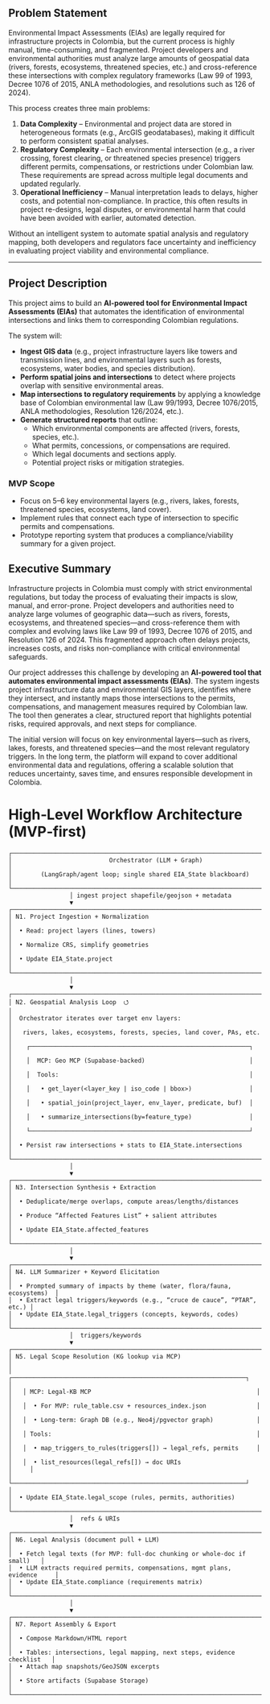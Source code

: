 ## Problem Statement

Environmental Impact Assessments (EIAs) are legally required for infrastructure projects in Colombia, but the current process is highly manual, time-consuming, and fragmented. Project developers and environmental authorities must analyze large amounts of geospatial data (rivers, forests, ecosystems, threatened species, etc.) and cross-reference these intersections with complex regulatory frameworks (Law 99 of 1993, Decree 1076 of 2015, ANLA methodologies, and resolutions such as 126 of 2024).

This process creates three main problems:

1. **Data Complexity** – Environmental and project data are stored in heterogeneous formats (e.g., ArcGIS geodatabases), making it difficult to perform consistent spatial analyses.
2. **Regulatory Complexity** – Each environmental intersection (e.g., a river crossing, forest clearing, or threatened species presence) triggers different permits, compensations, or restrictions under Colombian law. These requirements are spread across multiple legal documents and updated regularly.
3. **Operational Inefficiency** – Manual interpretation leads to delays, higher costs, and potential non-compliance. In practice, this often results in project re-designs, legal disputes, or environmental harm that could have been avoided with earlier, automated detection.

Without an intelligent system to automate spatial analysis and regulatory mapping, both developers and regulators face uncertainty and inefficiency in evaluating project viability and environmental compliance.

---

## Project Description

This project aims to build an **AI-powered tool for Environmental Impact Assessments (EIAs)** that automates the identification of environmental intersections and links them to corresponding Colombian regulations.

The system will:

- **Ingest GIS data** (e.g., project infrastructure layers like towers and transmission lines, and environmental layers such as forests, ecosystems, water bodies, and species distribution).
- **Perform spatial joins and intersections** to detect where projects overlap with sensitive environmental areas.
- **Map intersections to regulatory requirements** by applying a knowledge base of Colombian environmental law (Law 99/1993, Decree 1076/2015, ANLA methodologies, Resolution 126/2024, etc.).
- **Generate structured reports** that outline:
    - Which environmental components are affected (rivers, forests, species, etc.).
    - What permits, concessions, or compensations are required.
    - Which legal documents and sections apply.
    - Potential project risks or mitigation strategies.

### MVP Scope

- Focus on 5–6 key environmental layers (e.g., rivers, lakes, forests, threatened species, ecosystems, land cover).
- Implement rules that connect each type of intersection to specific permits and compensations.
- Prototype reporting system that produces a compliance/viability summary for a given project.

## Executive Summary

Infrastructure projects in Colombia must comply with strict environmental regulations, but today the process of evaluating their impacts is slow, manual, and error-prone. Project developers and authorities need to analyze large volumes of geographic data—such as rivers, forests, ecosystems, and threatened species—and cross-reference them with complex and evolving laws like Law 99 of 1993, Decree 1076 of 2015, and Resolution 126 of 2024. This fragmented approach often delays projects, increases costs, and risks non-compliance with critical environmental safeguards.

Our project addresses this challenge by developing an **AI-powered tool that automates environmental impact assessments (EIAs)**. The system ingests project infrastructure data and environmental GIS layers, identifies where they intersect, and instantly maps those intersections to the permits, compensations, and management measures required by Colombian law. The tool then generates a clear, structured report that highlights potential risks, required approvals, and next steps for compliance.

The initial version will focus on key environmental layers—such as rivers, lakes, forests, and threatened species—and the most relevant regulatory triggers. In the long term, the platform will expand to cover additional environmental data and regulations, offering a scalable solution that reduces uncertainty, saves time, and ensures responsible development in Colombia.

# High‑Level Workflow Architecture (MVP‑first)

```
┌──────────────────────────────────────────────────────────────────────────┐
│                           Orchestrator (LLM + Graph)                     │
│        (LangGraph/agent loop; single shared EIA_State blackboard)        │
└──────────────────────────────────────────────────────────────────────────┘
                 │ ingest project shapefile/geojson + metadata
                 ▼
┌──────────────────────────────────────────────────────────────────────────┐
│ N1. Project Ingestion + Normalization                                    │
│  • Read: project layers (lines, towers)                                  │
│  • Normalize CRS, simplify geometries                                    │
│  • Update EIA_State.project                                               │
└──────────────────────────────────────────────────────────────────────────┘
                 │
                 ▼
┌──────────────────────────────────────────────────────────────────────────┐
│ N2. Geospatial Analysis Loop  ⭯                                          │
│  Orchestrator iterates over target env layers:                           │
│   rivers, lakes, ecosystems, forests, species, land cover, PAs, etc.     │
│    ┌─────────────────────────────────────────────────────────────┐       │
│    │  MCP: Geo MCP (Supabase‑backed)                             │       │
│    │  Tools:                                                     │       │
│    │   • get_layer(<layer_key | iso_code | bbox>)                │       │
│    │   • spatial_join(project_layer, env_layer, predicate, buf)  │       │
│    │   • summarize_intersections(by=feature_type)                │       │
│    └─────────────────────────────────────────────────────────────┘       │
│  • Persist raw intersections + stats to EIA_State.intersections          │
└──────────────────────────────────────────────────────────────────────────┘
                 │
                 ▼
┌──────────────────────────────────────────────────────────────────────────┐
│ N3. Intersection Synthesis + Extraction                                   │
│  • Deduplicate/merge overlaps, compute areas/lengths/distances            │
│  • Produce “Affected Features List” + salient attributes                  │
│  • Update EIA_State.affected_features                                     │
└──────────────────────────────────────────────────────────────────────────┘
                 │
                 ▼
┌──────────────────────────────────────────────────────────────────────────┐
│ N4. LLM Summarizer + Keyword Elicitation                                  │
│  • Prompted summary of impacts by theme (water, flora/fauna, ecosystems)  │
│  • Extract legal triggers/keywords (e.g., “cruce de cauce”, “PTAR”, etc.) │
│  • Update EIA_State.legal_triggers (concepts, keywords, codes)            │
└──────────────────────────────────────────────────────────────────────────┘
                 │  triggers/keywords
                 ▼
┌──────────────────────────────────────────────────────────────────────────┐
│ N5. Legal Scope Resolution (KG lookup via MCP)                            │
│   ┌─────────────────────────────────────────────────────────────────┐     │
│   │ MCP: Legal‑KB MCP                                              │     │
│   │  • For MVP: rule_table.csv + resources_index.json              │     │
│   │  • Long‑term: Graph DB (e.g., Neo4j/pgvector graph)            │     │
│   │ Tools:                                                         │     │
│   │  • map_triggers_to_rules(triggers[]) → legal_refs, permits     │     │
│   │  • list_resources(legal_refs[]) → doc URIs                      │     │
│   └─────────────────────────────────────────────────────────────────┘     │
│  • Update EIA_State.legal_scope (rules, permits, authorities)            │
└──────────────────────────────────────────────────────────────────────────┘
                 │  refs & URIs
                 ▼
┌──────────────────────────────────────────────────────────────────────────┐
│ N6. Legal Analysis (document pull + LLM)                                  │
│  • Fetch legal texts (for MVP: full‑doc chunking or whole‑doc if small)   │
│  • LLM extracts required permits, compensations, mgmt plans, evidence     │
│  • Update EIA_State.compliance (requirements matrix)                       │
└──────────────────────────────────────────────────────────────────────────┘
                 │
                 ▼
┌──────────────────────────────────────────────────────────────────────────┐
│ N7. Report Assembly & Export                                              │
│  • Compose Markdown/HTML report                                           │
│  • Tables: intersections, legal mapping, next steps, evidence checklist   │
│  • Attach map snapshots/GeoJSON excerpts                                  │
│  • Store artifacts (Supabase Storage)                                     │
└──────────────────────────────────────────────────────────────────────────┘

```